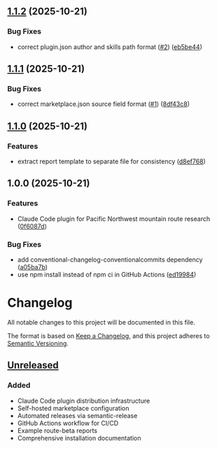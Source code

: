 ## [1.1.2](https://github.com/dreamiurg/claude-mountaineering-skills/compare/v1.1.1...v1.1.2) (2025-10-21)


### Bug Fixes

* correct plugin.json author and skills path format ([#2](https://github.com/dreamiurg/claude-mountaineering-skills/issues/2)) ([eb5be44](https://github.com/dreamiurg/claude-mountaineering-skills/commit/eb5be44b6849e01e905f9c9bde3387efd965f893))

## [1.1.1](https://github.com/dreamiurg/claude-mountaineering-skills/compare/v1.1.0...v1.1.1) (2025-10-21)


### Bug Fixes

* correct marketplace.json source field format ([#1](https://github.com/dreamiurg/claude-mountaineering-skills/issues/1)) ([8df43c8](https://github.com/dreamiurg/claude-mountaineering-skills/commit/8df43c89901f8eb17bc4105e3249c67c0c593c66))

## [1.1.0](https://github.com/dreamiurg/claude-mountaineering-skills/compare/v1.0.0...v1.1.0) (2025-10-21)


### Features

* extract report template to separate file for consistency ([d8ef768](https://github.com/dreamiurg/claude-mountaineering-skills/commit/d8ef768f04b9d116ad712ac8d1660162830117ed))

## 1.0.0 (2025-10-21)


### Features

* Claude Code plugin for Pacific Northwest mountain route research ([0f6087d](https://github.com/dreamiurg/claude-mountaineering-skills/commit/0f6087d1f84c302796bb423cfddc8c5ff567edd4))


### Bug Fixes

* add conventional-changelog-conventionalcommits dependency ([a05ba7b](https://github.com/dreamiurg/claude-mountaineering-skills/commit/a05ba7beb2ff52be621b0cb330e853aea182408a))
* use npm install instead of npm ci in GitHub Actions ([ed19984](https://github.com/dreamiurg/claude-mountaineering-skills/commit/ed199845238f5aea406604bb71e04a70b232d26b))

# Changelog

All notable changes to this project will be documented in this file.

The format is based on [Keep a Changelog](https://keepachangelog.com/en/1.0.0/),
and this project adheres to [Semantic Versioning](https://semver.org/spec/v2.0.0.html).

## [Unreleased]

### Added
- Claude Code plugin distribution infrastructure
- Self-hosted marketplace configuration
- Automated releases via semantic-release
- GitHub Actions workflow for CI/CD
- Example route-beta reports
- Comprehensive installation documentation

[Unreleased]: https://github.com/dreamiurg/claude-mountaineering-skills/compare/v1.0.0...HEAD

